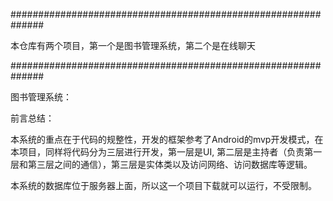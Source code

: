 ##############################################################

本仓库有两个项目，第一个是图书管理系统，第二个是在线聊天

##############################################################

图书管理系统：

  前言总结：
  
  本系统的重点在于代码的规整性，开发的框架参考了Android的mvp开发模式，在本项目，同样将代码分为三层进行开发，第一层是UI,
  第二层是主持者（负责第一层和第三层之间的通信），第三层是实体类以及访问网络、访问数据库等逻辑。
  
  本系统的数据库位于服务器上面，所以这一个项目下载就可以运行，不受限制。
  
  
  
  
  
  
  
  
  
  
  
  
  
  
  
  
  
  
  
  
  
